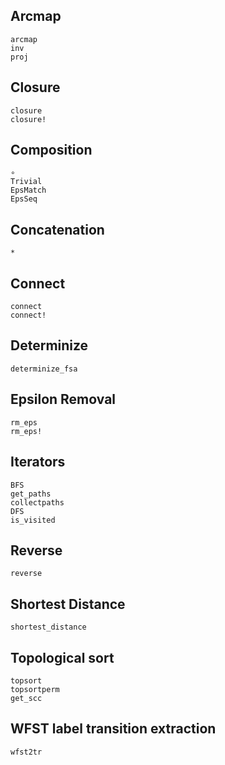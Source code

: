 ## Arcmap

```@docs
arcmap
inv
proj
```

## Closure

```@docs
closure
closure!
```

## Composition

```@docs
∘
Trivial
EpsMatch
EpsSeq
```

## Concatenation

```@docs
*
```

## Connect

```@docs
connect
connect!
```

## Determinize

```@docs
determinize_fsa
```

## Epsilon Removal 

```@docs
rm_eps
rm_eps!
```

## Iterators

```@docs
BFS
get_paths
collectpaths
DFS
is_visited
```

## Reverse 

```@docs
reverse
```

## Shortest Distance

```@docs
shortest_distance
```

## Topological sort

```@docs
topsort
topsortperm
get_scc
```

## WFST label transition extraction

```@docs
wfst2tr
```
